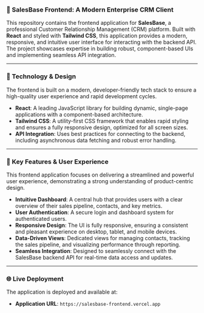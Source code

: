 ### 📱 SalesBase Frontend: A Modern Enterprise CRM Client

This repository contains the frontend application for **SalesBase**, a professional Customer Relationship Management (CRM) platform. Built with **React** and styled with **Tailwind CSS**, this application provides a modern, responsive, and intuitive user interface for interacting with the backend API. The project showcases expertise in building robust, component-based UIs and implementing seamless API integration.

---

### 🎨 Technology & Design

The frontend is built on a modern, developer-friendly tech stack to ensure a high-quality user experience and rapid development cycles.

* **React**: A leading JavaScript library for building dynamic, single-page applications with a component-based architecture.
* **Tailwind CSS**: A utility-first CSS framework that enables rapid styling and ensures a fully responsive design, optimized for all screen sizes.
* **API Integration**: Uses best practices for connecting to the backend, including asynchronous data fetching and robust error handling.

---

### 🚀 Key Features & User Experience

This frontend application focuses on delivering a streamlined and powerful user experience, demonstrating a strong understanding of product-centric design.

* **Intuitive Dashboard**: A central hub that provides users with a clear overview of their sales pipeline, contacts, and key metrics.
* **User Authentication**: A secure login and dashboard system for authenticated users.
* **Responsive Design**: The UI is fully responsive, ensuring a consistent and pleasant experience on desktop, tablet, and mobile devices.
* **Data-Driven Views**: Dedicated views for managing contacts, tracking the sales pipeline, and visualizing performance through reporting.
* **Seamless Integration**: Designed to seamlessly connect with the SalesBase backend API for real-time data access and updates.

---

### 🌐 Live Deployment

The application is deployed and available at:

* **Application URL**: `https://salesbase-frontend.vercel.app`
